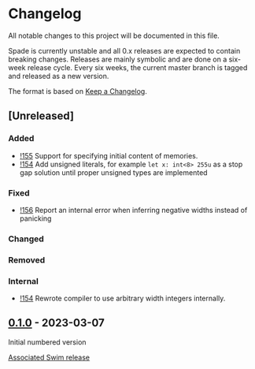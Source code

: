 # Changelog

All notable changes to this project will be documented in this file.

Spade is currently unstable and all 0.x releases are expected to contain
breaking changes. Releases are mainly symbolic and are done on a six-week
release cycle. Every six weeks, the current master branch is tagged and
released as a new version.

The format is based on [Keep a Changelog](https://keepachangelog.com/en/1.0.0/).

## [Unreleased]

### Added

- [!155][!155] Support for specifying initial content of memories.
- [!154](!154) Add unsigned literals, for example `let x: int<8> 255u` as a
  stop gap solution until proper unsigned types are implemented

### Fixed

- [!156][!156] Report an internal error when inferring negative widths instead of panicking

### Changed

### Removed

### Internal

- [!154](!154) Rewrote compiler to use arbitrary width integers internally.

[!154]: https://gitlab.com/spade-lang/spade/-/merge_requests/154
[!155]: https://gitlab.com/spade-lang/spade/-/merge_requests/155
[!156]: https://gitlab.com/spade-lang/spade/-/merge_requests/155


## [0.1.0] - 2023-03-07

Initial numbered version

[Associated Swim release](https://gitlab.com/spade-lang/swim/-/tree/v0.1.0)

[0.1.0]: https://gitlab.com/spade-lang/spade/-/tree/v0.1.0
